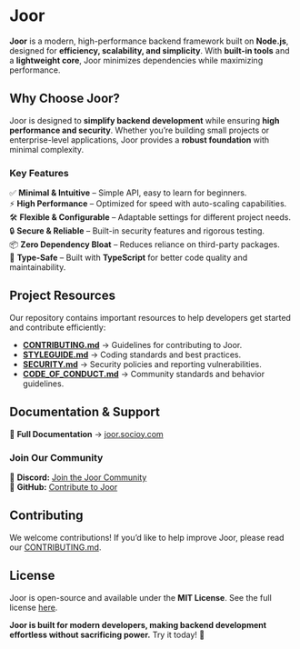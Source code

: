 # Joor

**Joor** is a modern, high-performance backend framework built on **Node.js**, designed for **efficiency, scalability, and simplicity**. With **built-in tools** and a **lightweight core**, Joor minimizes dependencies while maximizing performance.

## Why Choose Joor?

Joor is designed to **simplify backend development** while ensuring **high performance and security**. Whether you’re building small projects or enterprise-level applications, Joor provides a **robust foundation** with minimal complexity.

### **Key Features**

✅ **Minimal & Intuitive** – Simple API, easy to learn for beginners.  
⚡ **High Performance** – Optimized for speed with auto-scaling capabilities.  
🛠 **Flexible & Configurable** – Adaptable settings for different project needs.  
🔒 **Secure & Reliable** – Built-in security features and rigorous testing.  
📦 **Zero Dependency Bloat** – Reduces reliance on third-party packages.  
🔷 **Type-Safe** – Built with **TypeScript** for better code quality and maintainability.

## Project Resources

Our repository contains important resources to help developers get started and contribute efficiently:

- **[CONTRIBUTING.md](https://github.com/socioy/joor/blob/pro/CONTRIBUTING.md)** → Guidelines for contributing to Joor.
- **[STYLEGUIDE.md](https://github.com/socioy/joor/blob/pro/STYLEGUIDE.md)** → Coding standards and best practices.
- **[SECURITY.md](https://github.com/socioy/joor/blob/pro/SECURITY.md)** → Security policies and reporting vulnerabilities.
- **[CODE_OF_CONDUCT.md](https://github.com/socioy/joor/blob/pro/CODE_OF_CONDUCT.md)** → Community standards and behavior guidelines.


## Documentation & Support

📖 **Full Documentation** → [joor.socioy.com](https://joor.socioy.com)

### **Join Our Community**

💬 **Discord:** [Join the Joor Community](https://discord.gg/joor)  
🐙 **GitHub:** [Contribute to Joor](https://github.com/socioy/joor)


## Contributing

We welcome contributions! If you’d like to help improve Joor, please read our [CONTRIBUTING.md](https://github.com/socioy/joor/blob/pro/CONTRIBUTING.md).


## License

Joor is open-source and available under the **MIT License**. See the full license [here](https://github.com/socioy/joor/blob/pro/LICENSE.md).


**Joor is built for modern developers, making backend development effortless without sacrificing power.** Try it today! 🚀
